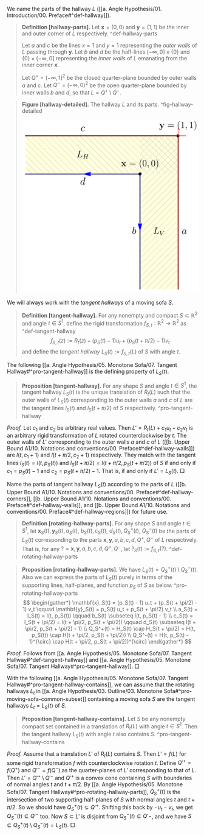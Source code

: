 We name the parts of the hallway $L$ ([[a. Angle Hypothesis/01. Introduction/00. Preface#^def-hallway]]).

> __Definition [hallway-parts].__ Let $\mathbf{x} = (0, 0)$ and $\mathbf{y} = (1, 1)$ be the inner and outer corner of $L$ respectively. ^def-hallway-parts
> 
> Let $a$ and $c$ be the lines $x=1$ and $y=1$ representing the _outer walls_ of $L$ passing through $\mathbf{y}$. Let $b$ and $d$ be the half-lines $(-\infty, 0] \times \left\{ 0 \right\}$ and $\left\{ 0 \right\} \times (-\infty, 0]$ representing the _inner walls_ of $L$ emanating from the inner corner $\mathbf{x}$.
> 
> Let $Q^+ = (-\infty, 1]^2$ be the closed quarter-plane bounded by outer walls $a$ and $c$. Let $Q^- = (-\infty, 0)^2$ be the open quarter-plane bounded by inner walls $b$ and $d$, so that $L = Q^+ \setminus Q^-$.

> __Figure [hallway-detailed].__ The hallway $L$ and its parts. ^fig-hallway-detailed
> 
> ![40%](images/hallway-detailed.svg)

We will always work with the _tangent hallways_ of a moving sofa $S$.

> __Definition [tangent-hallway].__ For any nonempty and compact $S \subset \mathbb{R}^2$ and angle $t \in S^1$, define the rigid transformation $f_{S, t} : \mathbb{R}^2 \to \mathbb{R}^2$ as ^def-tangent-hallway
$$
f_{S, t}(z) := R_t(z) + (p_S(t) - 1)  u_t + (p_S(t + \pi/2) - 1) v_t
$$
> and define the _tangent hallway_ $L_S(t) := f_{S, t}(L)$ of $S$ with angle $t$.

The following [[a. Angle Hypothesis/05. Monotone Sofa/07. Tangent Hallway#^pro-tangent-hallway]] is the defining property of $L_S(t)$.

> __Proposition [tangent-hallway].__ For any shape $S$ and angle $t \in S^1$, the tangent hallway $L_S(t)$ is the unique translation of $R_t(L)$ such that the outer walls of $L_S(t)$ corresponding to the outer walls $a$ and $c$ of $L$ are the tangent lines $l_S(t)$ and $l_S(t + \pi/2)$ of $S$ respectively. ^pro-tangent-hallway

_Proof._ Let $c_1$ and $c_2$ be arbitrary real values. Then $L' = R_t(L) + c_1 u_t + c_2 v_t$ is an arbitrary rigid transformation of $L$ rotated counterclockwise by $t$. The outer walls of $L'$ corresponding to the outer walls $a$ and $c$ of $L$ ([[b. Upper Bound A1/10. Notations and conventions/00. Preface#^def-hallway-walls]]) are $l(t, c_1 + 1)$ and $l(t + \pi/2, c_2 + 1)$ respectively. They match with the tangent lines $l_S(t) = l(t, p_S(t))$ and $l_S(t + \pi/2) = l(t + \pi/2, p_S(t + \pi/2))$ of $S$ if and only if $c_1 = p_S(t) - 1$ and $c_2 = p_S(t + \pi/2) - 1$. That is, if and only if $L' = L_S(t)$. □

Name the parts of tangent hallway $L_S(t)$ according to the parts of $L$ ([[b. Upper Bound A1/10. Notations and conventions/00. Preface#^def-hallway-corners]], [[b. Upper Bound A1/10. Notations and conventions/00. Preface#^def-hallway-walls]], and [[b. Upper Bound A1/10. Notations and conventions/00. Preface#^def-hallway-regions]]) for future use.

> __Definition [rotating-hallway-parts].__ For any shape $S$ and angle $t \in S^1$, let $\mathbf{x}_S(t), \mathbf{y}_S(t), a_S(t)$, $b_S(t), c_S(t)$, $d_S(t), Q^+_S(t)$, $Q^-_S(t)$ be the parts of $L_S(t)$ corresponding to the parts $\mathbf{x}, \mathbf{y}, a, b, c, d, Q^+, Q^-$ of $L$ respectively. That is, for any $? = \mathbf{x}, \mathbf{y}, a, b, c, d, Q^+, Q^-$, let $?_S(t) := f_{S, t}(?)$. ^def-rotating-hallway-parts

> __Proposition [rotating-hallway-parts].__ We have $L_S(t) = Q_S^+(t) \setminus Q_S^-(t)$. Also we can express the parts of $L_S(t)$ purely in terms of the supporting lines, half-planes, and function $p_S$ of $S$ as below. ^pro-rotating-hallway-parts
$$
\begin{gather*}
\mathbf{x}_S(t) = (p_S(t) - 1) u_t + (p_S(t + \pi/2) - 1) v_t \qquad
\mathbf{y}_S(t) = p_S(t) u_t + p_S(t + \pi/2) v_t \\
a_S(t) = l_S(t) = l(t, p_S(t)) \qquad
b_S(t) \subseteq l(t, p_S(t) - 1) \\
c_S(t) = l_S(t + \pi/2) = l(t + \pi/2, p_S(t + \pi/2)) \qquad 
d_S(t) \subseteq l(t + \pi/2, p_S(t + \pi/2) - 1) \\
Q_S^+(t) = H_S(t) \cap H_S(t + \pi/2) = H(t, p_S(t)) \cap H(t + \pi/2, p_S(t + \pi/2)) \\
Q_S^-(t) = H(t, p_S(t) - 1)^{\circ} \cap H(t + \pi/2, p_S(t + \pi/2))^{\circ}
\end{gather*}
$$

_Proof._ Follows from [[a. Angle Hypothesis/05. Monotone Sofa/07. Tangent Hallway#^def-tangent-hallway]] and [[a. Angle Hypothesis/05. Monotone Sofa/07. Tangent Hallway#^pro-tangent-hallway]]. □

With the following [[a. Angle Hypothesis/05. Monotone Sofa/07. Tangent Hallway#^pro-tangent-hallway-contains]], we can assume that the rotating hallways $L_t$ in [[a. Angle Hypothesis/03. Outline/03. Monotone Sofa#^pro-moving-sofa-common-subset]] containing a moving sofa $S$ are the tangent hallways $L_t = L_S(t)$ of $S$.

> __Proposition [tangent-hallway-contains].__ Let $S$ be any nonempty compact set contained in a translation of $R_t(L)$ with angle $t \in S^1$. Then the tangent hallway $L_S(t)$ with angle $t$ also contains $S$. ^pro-tangent-hallway-contains

_Proof._ Assume that a translation $L'$ of $R_t(L)$ contains $S$. Then $L' = f(L)$ for some rigid transformation $f$ with counterclockwise rotation $t$. Define $Q'^+ = f(Q^+)$ and $Q'^- = f(Q^-)$ as the quarter-planes of $L'$ corresponding to that of $L$. Then $L' = Q'^+ \setminus Q'^-$ and $Q'^+$ is a convex cone containing $S$ with boundaries of normal angles $t$ and $t + \pi/2$. By [[a. Angle Hypothesis/05. Monotone Sofa/07. Tangent Hallway#^pro-rotating-hallway-parts]], $Q_S^+(t)$ is the intersection of two supporting half-planes of $S$ with normal angles $t$ and $t + \pi/2$. So we should have $Q_S^+(t) \subseteq Q'^+$. Shifting this back by $-u_t - v_t$, we get $Q_S^-(t) \subseteq Q'^-$ too. Now $S \subset L'$ is disjoint from $Q_S^-(t) \subseteq Q'-$, and we have $S \subseteq Q_S^+(t) \setminus Q_S^-(t) = L_S(t)$. □